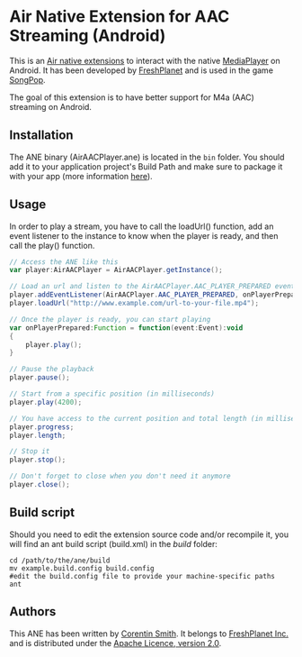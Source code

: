 Air Native Extension for AAC Streaming (Android)
================================================

This is an [Air native extensions](http://www.adobe.com/devnet/air/native-extensions-for-air.html) 
to interact with the native [MediaPlayer](http://developer.android.com/reference/android/media/MediaPlayer.html) 
on Android. It has been developed by [FreshPlanet](http://freshplanet.com) and is used in the game [SongPop](http://songpop.fm).

The goal of this extension is to have better support for M4a (AAC) streaming on Android.

Installation
------------

The ANE binary (AirAACPlayer.ane) is located in the `bin` folder. 
You should add it to your application project's Build Path and make sure to package it with your app 
(more information [here](http://help.adobe.com/en_US/air/build/WS597e5dadb9cc1e0253f7d2fc1311b491071-8000.html)).

Usage
-----

In order to play a stream, you have to call the loadUrl() function, add an event listener to the instance to
know when the player is ready, and then call the play() function.

    
```actionscript
// Access the ANE like this
var player:AirAACPlayer = AirAACPlayer.getInstance();

// Load an url and listen to the AirAACPlayer.AAC_PLAYER_PREPARED event
player.addEventListener(AirAACPlayer.AAC_PLAYER_PREPARED, onPlayerPrepared);
player.loadUrl("http://www.example.com/url-to-your-file.mp4");

// Once the player is ready, you can start playing
var onPlayerPrepared:Function = function(event:Event):void
{
    player.play();
}

// Pause the playback
player.pause();

// Start from a specific position (in milliseconds)
player.play(4200);

// You have access to the current position and total length (in milliseconds)
player.progress;
player.length;

// Stop it
player.stop();

// Don't forget to close when you don't need it anymore
player.close();
```


Build script
------------

Should you need to edit the extension source code and/or recompile it, you will find an ant build script 
(build.xml) in the *build* folder:

    cd /path/to/the/ane/build
    mv example.build.config build.config
    #edit the build.config file to provide your machine-specific paths
    ant


Authors
-------

This ANE has been written by [Corentin Smith](http://csmith.fr). 
It belongs to [FreshPlanet Inc.](http://freshplanet.com) and is distributed under the 
[Apache Licence, version 2.0](http://www.apache.org/licenses/LICENSE-2.0).
